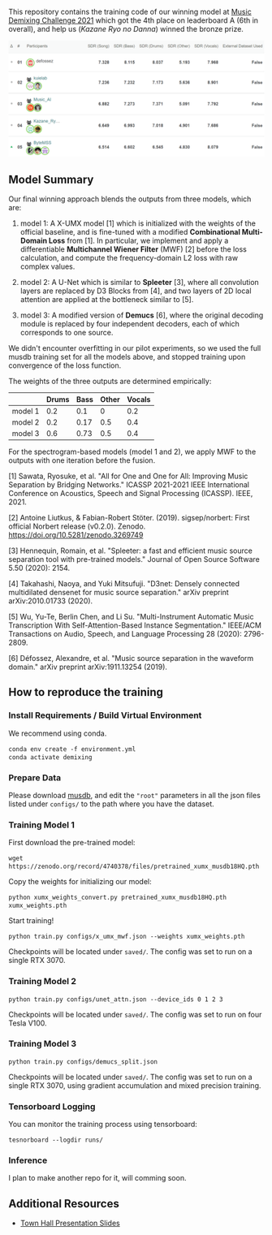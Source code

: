 This repository contains the training code of our winning model at [Music Demixing Challenge 2021](https://www.aicrowd.com/challenges/music-demixing-challenge-ismir-2021) which got the 4th place on leaderboard A (6th in overall), and help us (*Kazane Ryo no Danna*) winned the bronze prize.  

![](./images/mdx_leaderboard_A.png)

## Model Summary

Our final winning approach blends the outputs from three models, which are:

1. model 1: A X-UMX model [1] which is initialized with the weights of the official baseline, and is fine-tuned with a modified **Combinational Multi-Domain Loss** from [1]. In particular, we implement and apply a differentiable **Multichannel Wiener Filter** (MWF) [2] before the loss calculation, and compute the frequency-domain L2 loss with raw complex values.

2. model 2: A U-Net which is similar to **Spleeter** [3], where all convolution layers are replaced by D3 Blocks from [4], and two layers of 2D local attention are applied at the bottleneck similar to [5].

3. model 3: A modified version of **Demucs** [6], where the original decoding module is replaced by four independent decoders, each of which corresponds to one source.

We didn't encounter overfitting in our pilot experiments, so we used the full musdb training set for all the models above, and stopped training upon convergence of the loss function.

The weights of the three outputs are determined empirically:

|         | Drums | Bass | Other | Vocals |
|---------|-------|------|-------|--------|
| model 1 | 0.2   | 0.1  | 0     | 0.2    |
| model 2 | 0.2   | 0.17 | 0.5   | 0.4    |
| model 3 | 0.6   | 0.73 | 0.5   | 0.4    |

For the spectrogram-based models (model 1 and 2), we apply MWF to the outputs with one iteration before the fusion.

[1] Sawata, Ryosuke, et al. "All for One and One for All: Improving Music Separation by Bridging Networks." ICASSP 2021-2021 IEEE International Conference on Acoustics, Speech and Signal Processing (ICASSP). IEEE, 2021.

[2] Antoine Liutkus, & Fabian-Robert Stöter. (2019). sigsep/norbert: First official Norbert release (v0.2.0). Zenodo. https://doi.org/10.5281/zenodo.3269749

[3] Hennequin, Romain, et al. "Spleeter: a fast and efficient music source separation tool with pre-trained models." Journal of Open Source Software 5.50 (2020): 2154.

[4] Takahashi, Naoya, and Yuki Mitsufuji. "D3net: Densely connected multidilated densenet for music source separation." arXiv preprint arXiv:2010.01733 (2020).

[5] Wu, Yu-Te, Berlin Chen, and Li Su. "Multi-Instrument Automatic Music Transcription With Self-Attention-Based Instance Segmentation." IEEE/ACM Transactions on Audio, Speech, and Language Processing 28 (2020): 2796-2809.

[6] Défossez, Alexandre, et al. "Music source separation in the waveform domain." arXiv preprint arXiv:1911.13254 (2019).


## How to reproduce the training

### Install Requirements / Build Virtual Environment

We recommend using conda.

```commandline
conda env create -f environment.yml
conda activate demixing
```

### Prepare Data

Please download [musdb](https://zenodo.org/record/3338373), and edit the `"root"` parameters in all the json files listed under `configs/` to the path where you have the dataset.

### Training Model 1

First download the pre-trained model:

```commandline
wget https://zenodo.org/record/4740378/files/pretrained_xumx_musdb18HQ.pth
```

Copy the weights for initializing our model:

```commandline
python xumx_weights_convert.py pretrained_xumx_musdb18HQ.pth xumx_weights.pth
```

Start training!

```commandline
python train.py configs/x_umx_mwf.json --weights xumx_weights.pth
```

Checkpoints will be located under `saved/`.
The config was set to run on a single RTX 3070.

### Training Model 2


```commandline
python train.py configs/unet_attn.json --device_ids 0 1 2 3
```

Checkpoints will be located under `saved/`.
The config was set to run on four Tesla V100.

### Training Model 3


```commandline
python train.py configs/demucs_split.json
```

Checkpoints will be located under `saved/`.
The config was set to run on a single RTX 3070, using gradient accumulation and mixed precision training.

### Tensorboard Logging

You can monitor the training process using tensorboard:

```commandline
tesnorboard --logdir runs/
```

### Inference

I plan to make another repo for it, will comming soon.


## Additional Resources

* [Town Hall Presentation Slides](https://www.slideshare.net/ChinYunYu/mdx-challenge-2021-town-hall-presentation)